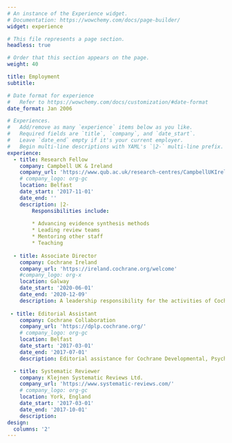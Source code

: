 ```yaml
---
# An instance of the Experience widget.
# Documentation: https://wowchemy.com/docs/page-builder/
widget: experience

# This file represents a page section.
headless: true

# Order that this section appears on the page.
weight: 40

title: Employment
subtitle:

# Date format for experience
#   Refer to https://wowchemy.com/docs/customization/#date-format
date_format: Jan 2006

# Experiences.
#   Add/remove as many `experience` items below as you like.
#   Required fields are `title`, `company`, and `date_start`.
#   Leave `date_end` empty if it's your current employer.
#   Begin multi-line descriptions with YAML's `|2-` multi-line prefix.
experience:
  - title: Research Fellow
    company: Campbell UK & Ireland
    company_url: 'https://www.qub.ac.uk/research-centres/CampbellUKIreland/'
    # company_logo: org-gc
    location: Belfast
    date_start: '2017-11-01'
    date_end: ''
    description: |2-
        Responsibilities include:
        
        * Advancing evidence synthesis methods
        * Leading review teams
        * Mentoring other staff
        * Teaching
        
  - title: Associate Director
    company: Cochrane Ireland
    company_url: 'https://ireland.cochrane.org/welcome'
    #company_logo: org-x
    location: Galway
    date_start: '2020-06-01'
    date_end: '2020-12-09'
    description: A leadership responsibility for the activities of Cochrane Ireland with a focus on developing and maintaining strategic partnerships in the Cochrane community 
 
 - title: Editorial Assistant
    company: Cochrane Collaboration
    company_url: 'https://dplp.cochrane.org/'
    # company_logo: org-gc
    location: Belfast
    date_start: '2017-03-01'
    date_end: '2017-07-01'
    description: Editorial assistance for Cochrane Developmental, Psychosocial and Learning Problems group

  - title: Systematic Reviewer
    company: Klejnen Systematic Reviews Ltd.
    company_url: 'https://www.systematic-reviews.com/'
    # company_logo: org-gc
    location: York, England
    date_start: '2017-03-01'
    date_end: '2017-10-01'
    description: 
design:
  columns: '2'
---
```

